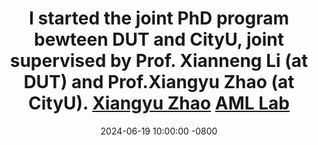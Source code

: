 ---
title: >-
    I started the joint PhD program bewteen DUT and CityU, joint supervised by Prof. Xianneng Li (at DUT) and Prof.Xiangyu Zhao (at CityU).
    <a href="https://zhaoxyai.github.io/" target="_blank">Xiangyu Zhao<i class="fas fa-angle-double-right"></i></a>
    <a href="https://aml-cityu.github.io/" target="_blank">AML Lab <i class="fas fa-angle-double-right"></i></a>
date: 2024-06-19 10:00:00 -0800
---